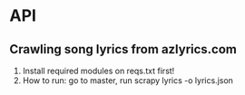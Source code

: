 # API
## Crawling song lyrics from azlyrics.com

1. Install required modules on reqs.txt first!
2. How to run: go to master, run scrapy lyrics -o lyrics.json